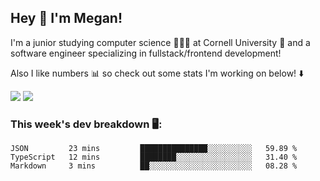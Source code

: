 ## Hey 👋 I'm Megan! 
I'm a junior studying computer science 👩🏻‍💻 at Cornell University 🐻 and a software engineer specializing in fullstack/frontend development!

Also I like numbers 📊 so check out some stats I'm working on below! ⬇️

<img src="https://github-readme-stats.vercel.app/api?username=meganyin13&show_icons=true&hide=stars&count_private=true" />

<img src="https://github-readme-stats.vercel.app/api/top-langs/?username=meganyin13&layout=compact&hide=Jupyter%20Notebook" />

### This week's dev breakdown 🖥:
<!--START_SECTION:waka-->
```text
JSON         23 mins         ███████████████░░░░░░░░░░   59.89 % 
TypeScript   12 mins         ████████░░░░░░░░░░░░░░░░░   31.40 % 
Markdown     3 mins          ██░░░░░░░░░░░░░░░░░░░░░░░   08.28 % 
```
<!--END_SECTION:waka-->